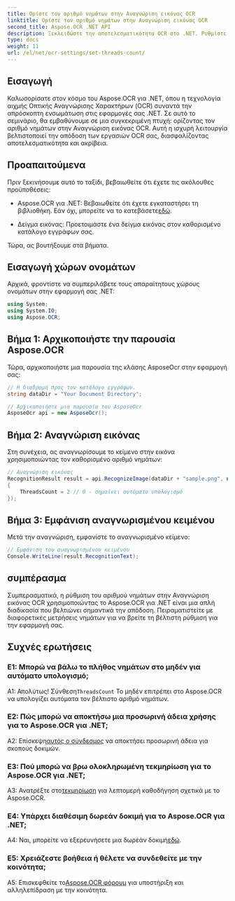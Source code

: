 ```yaml
---
title: Ορίστε τον αριθμό νημάτων στην Αναγνώριση εικόνας OCR
linktitle: Ορίστε τον αριθμό νημάτων στην Αναγνώριση εικόνας OCR
second_title: Aspose.OCR .NET API
description: Ξεκλειδώστε την αποτελεσματικότητα OCR στο .NET. Ρυθμίστε τον αριθμό νημάτων χωρίς κόπο με το Aspose.OCR. Ενισχύστε την ακρίβεια και την ταχύτητα.
type: docs
weight: 11
url: /el/net/ocr-settings/set-threads-count/
---
```

## Εισαγωγή

Καλωσορίσατε στον κόσμο του Aspose.OCR για .NET, όπου η τεχνολογία αιχμής Οπτικής Αναγνώρισης Χαρακτήρων (OCR) συναντά την απρόσκοπτη ενσωμάτωση στις εφαρμογές σας .NET. Σε αυτό το σεμινάριο, θα εμβαθύνουμε σε μια συγκεκριμένη πτυχή: ορίζοντας τον αριθμό νημάτων στην Αναγνώριση εικόνας OCR. Αυτή η ισχυρή λειτουργία βελτιστοποιεί την απόδοση των εργασιών OCR σας, διασφαλίζοντας αποτελεσματικότητα και ακρίβεια.

## Προαπαιτούμενα

Πριν ξεκινήσουμε αυτό το ταξίδι, βεβαιωθείτε ότι έχετε τις ακόλουθες προϋποθέσεις:

-  Aspose.OCR για .NET: Βεβαιωθείτε ότι έχετε εγκαταστήσει τη βιβλιοθήκη. Εάν όχι, μπορείτε να το κατεβάσετε[εδώ](https://releases.aspose.com/ocr/net/).

- Δείγμα εικόνας: Προετοιμάστε ένα δείγμα εικόνας στον καθορισμένο κατάλογο εγγράφων σας.

Τώρα, ας βουτήξουμε στα βήματα.

## Εισαγωγή χώρων ονομάτων

Αρχικά, φροντίστε να συμπεριλάβετε τους απαραίτητους χώρους ονομάτων στην εφαρμογή σας .NET:

```csharp
using System;
using System.IO;
using Aspose.OCR;
```

## Βήμα 1: Αρχικοποιήστε την παρουσία Aspose.OCR

Τώρα, αρχικοποιήστε μια παρουσία της κλάσης AsposeOcr στην εφαρμογή σας:

```csharp
// Η διαδρομή προς τον κατάλογο εγγράφων.
string dataDir = "Your Document Directory";

// Αρχικοποιήστε μια παρουσία του AsposeOcr
AsposeOcr api = new AsposeOcr();
```

## Βήμα 2: Αναγνώριση εικόνας

Στη συνέχεια, ας αναγνωρίσουμε το κείμενο στην εικόνα χρησιμοποιώντας τον καθορισμένο αριθμό νημάτων:

```csharp
// Αναγνώριση εικόνας
RecognitionResult result = api.RecognizeImage(dataDir + "sample.png", new RecognitionSettings
{
    ThreadsCount = 2 // 0 - σημαίνει αυτόματο υπολογισμό
});
```

## Βήμα 3: Εμφάνιση αναγνωρισμένου κειμένου

Μετά την αναγνώριση, εμφανίστε το αναγνωρισμένο κείμενο:

```csharp
// Εμφάνιση του αναγνωρισμένου κειμένου
Console.WriteLine(result.RecognitionText);
```

## συμπέρασμα

Συμπερασματικά, η ρύθμιση του αριθμού νημάτων στην Αναγνώριση εικόνας OCR χρησιμοποιώντας το Aspose.OCR για .NET είναι μια απλή διαδικασία που βελτιώνει σημαντικά την απόδοση. Πειραματιστείτε με διαφορετικές μετρήσεις νημάτων για να βρείτε τη βέλτιστη ρύθμιση για την εφαρμογή σας.

## Συχνές ερωτήσεις

### Ε1: Μπορώ να βάλω το πλήθος νημάτων στο μηδέν για αυτόματο υπολογισμό;

 Α1: Απολύτως! Σύνθεση`ThreadsCount` Το μηδέν επιτρέπει στο Aspose.OCR να υπολογίζει αυτόματα τον βέλτιστο αριθμό νημάτων.

### Ε2: Πώς μπορώ να αποκτήσω μια προσωρινή άδεια χρήσης για το Aspose.OCR για .NET;

 Α2: Επίσκεψη[αυτός ο σύνδεσμος](https://purchase.aspose.com/temporary-license/) να αποκτήσει προσωρινή άδεια για σκοπούς δοκιμών.

### Ε3: Πού μπορώ να βρω ολοκληρωμένη τεκμηρίωση για το Aspose.OCR για .NET;

 A3: Ανατρέξτε στο[τεκμηρίωση](https://reference.aspose.com/ocr/net/) για λεπτομερή καθοδήγηση σχετικά με το Aspose.OCR.

### Ε4: Υπάρχει διαθέσιμη δωρεάν δοκιμή για το Aspose.OCR για .NET;

 A4: Ναι, μπορείτε να εξερευνήσετε μια δωρεάν δοκιμή[εδώ](https://releases.aspose.com/).

### Ε5: Χρειάζεστε βοήθεια ή θέλετε να συνδεθείτε με την κοινότητα;

 A5: Επισκεφθείτε το[Aspose.OCR φόρουμ](https://forum.aspose.com/c/ocr/16) για υποστήριξη και αλληλεπίδραση με την κοινότητα.